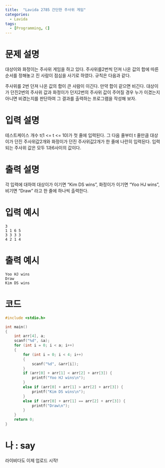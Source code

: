 ```yaml
---
title:  "Lavida 2785 간단한 주사위 게임"
categories:
  - Lavida
tags:
  - [Programming, C]
---
```

# 문제 설명
대상이와 화정이는 주사위 게임을 하고 있다. 주사위를2번씩 던져 나온 값의 합에 따른 순서를 정해놓고 진 사람이 점심을 사기로 하였다. 규칙은 다음과 같다.

주사위를 2번 던져 나온 값의 합이 큰 사람이 이긴다. 만약 합이 같으면 비긴다.
대상이가 던진2번의 주사위 값과 화정이가 던지2번의 주사위 값이 주어질 경우 누가 이겼는지아니면 비겼는지를 판단하여 그 결과를 출력하는 프로그램을 작성해 보자.
# 입력 설명
테스트케이스 개수 t(1 <= t <= 10)가 첫 줄에 입력된다. 그 다음 줄부터 t 줄만큼 대상이가 던진 주사위값2개와 화정이가 던진 주사위값2개가 한 줄에 나란히 입력된다. 입력되는 주사위 값은 모두 1과6사이의 값이다.
# 출력 설명
각 입력에 대하여 대상이가 이기면 “Kim DS wins”, 화정이가 이기면 “Yoo HJ wins”, 비기면 “Draw” 라고 한 줄에 하나씩 출력한다.
# 입력 예시
```
3
1 1 6 5
3 3 3 3
4 2 1 4
```
# 출력 예시
```
Yoo HJ wins
Draw
Kim DS wins
```
# 코드

```c
#include <stdio.h>

int main() 
{
	int arr[4], a;
	scanf("%d", &a);
	for (int i = 0; i < a; i++)
	{
		for (int i = 0; i < 4; i++)
		{
			scanf("%d", &arr[i]);
		}
		if (arr[0] + arr[1] < arr[2] + arr[3]) {
			printf("Yoo HJ wins\n");
		}
		else if (arr[0] + arr[1] > arr[2] + arr[3]) {
			printf("Kim DS wins\n");
		}
		else if (arr[0] + arr[1] == arr[2] + arr[3]) {
			printf("Draw\n");
		}
	}
	return 0;
}

```

# 나 : say
라이비다도 이제 업로드 시작!